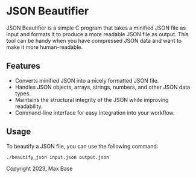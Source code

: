 # JSON Beautifier

JSON Beautifier is a simple C program that takes a minified JSON file as input and formats it to produce a more readable JSON file as output. This tool can be handy when you have compressed JSON data and want to make it more human-readable.

## Features

- Converts minified JSON into a nicely formatted JSON file.
- Handles JSON objects, arrays, strings, numbers, and other JSON data types.
- Maintains the structural integrity of the JSON while improving readability.
- Command-line interface for easy integration into your workflow.

## Usage

To beautify a JSON file, you can use the following command:


```bash
./beautify_json input.json output.json
```

Copyright 2023, Max Base
